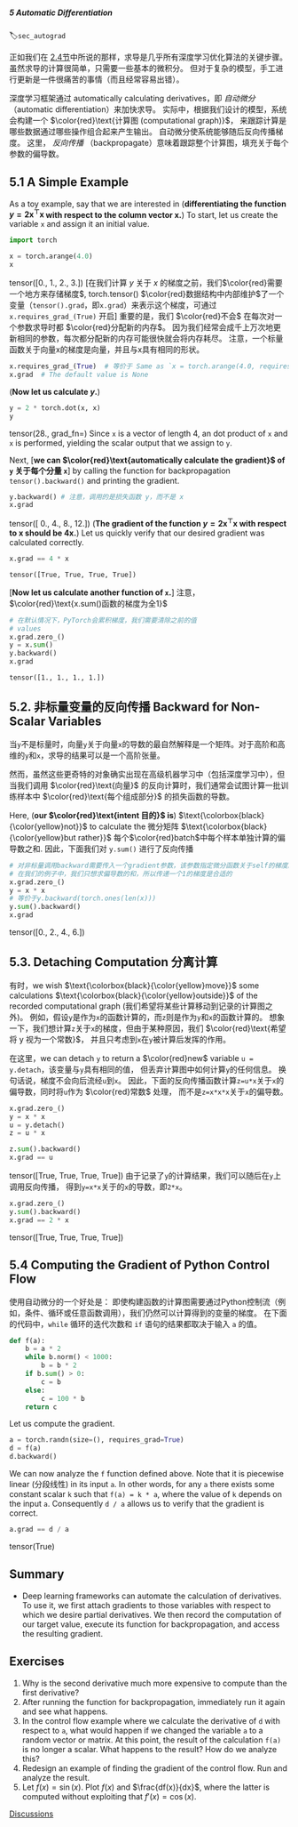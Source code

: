 ##### 5 Automatic Differentiation

:label:`sec_autograd`

正如我们在 [2.4节](https://zh.d2l.ai/chapter_preliminaries/calculus.html#sec-calculus)中所说的那样，求导是几乎所有深度学习优化算法的关键步骤。 虽然求导的计算很简单，只需要一些基本的微积分。 但对于复杂的模型，手工进行更新是一件很痛苦的事情（而且经常容易出错）。

深度学习框架通过 automatically calculating derivatives，即 *自动微分* （automatic differentiation）来加快求导。 实际中，根据我们设计的模型，系统会构建一个 $\color{red}\text{计算图 (computational graph)}$， 来跟踪计算是哪些数据通过哪些操作组合起来产生输出。 自动微分使系统能够随后反向传播梯度。 这里， *反向传播* （backpropagate）意味着跟踪整个计算图，填充关于每个参数的偏导数。

## 5.1 A Simple Example

As a toy example, say that we are interested in (**differentiating the function $y = 2\mathbf{x}^{\top}\mathbf{x}$ with respect to the column vector $\mathbf{x}$.**)
To start, let us create the variable `x` and assign it an initial value.

```python
import torch

x = torch.arange(4.0)
x
```

tensor([0., 1., 2., 3.])
[在我们计算 $y$ 关于 $x$ 的梯度之前，我们$\color{red}需要一个地方来存储梯度$, torch.tensor() $\color{red}数据结构中内部维护$了一个变量（`tensor().grad`，即`x.grad`）来表示这个梯度，可通过 `x.requires_grad_(True)` 开启]
重要的是，我们 $\color{red}不会$ 在每次对一个参数求导时都 $\color{red}分配新的内存$。 因为我们经常会成千上万次地更新相同的参数，每次都分配新的内存可能很快就会将内存耗尽。 注意，一个标量函数关于向量x的梯度是向量，并且与x具有相同的形状。

```python
x.requires_grad_(True)  # 等价于 Same as `x = torch.arange(4.0, requires_grad=True)`
x.grad  # The default value is None
```

(**Now let us calculate $y$.**)

```python
y = 2 * torch.dot(x, x)
y
```

tensor(28., grad_fn=<MulBackward0>)
Since `x` is a vector of length 4, an dot product of `x` and `x` is performed, yielding the scalar output that we assign to `y`.

Next, [**we can $\color{red}\text{automatically calculate the gradient}$ of `y` 关于每个分量 `x`**] by calling the function for backpropagation `tensor().backward()` and printing the gradient.

```python
y.backward() # 注意，调用的是损失函数 y，而不是 x
x.grad
```

tensor([ 0.,  4.,  8., 12.])
(**The gradient of the function $y = 2\mathbf{x}^{\top}\mathbf{x}$ with respect to $\mathbf{x}$ should be $4\mathbf{x}$.**)
Let us quickly verify that our desired gradient was calculated correctly.

```python
x.grad == 4 * x
```

```
tensor([True, True, True, True])
```

[**Now let us calculate another function of `x`.**] 注意，$\color{red}\text{x.sum()函数的梯度为全1}$

```python
# 在默认情况下，PyTorch会累积梯度，我们需要清除之前的值
# values
x.grad.zero_()
y = x.sum()
y.backward()
x.grad
```

```
tensor([1., 1., 1., 1.])
```


## 5.2. 非标量变量的反向传播 Backward for Non-Scalar Variables

当`y`不是标量时，向量`y`关于向量`x`的导数的最自然解释是一个矩阵。对于高阶和高维的`y`和`x`，求导的结果可以是一个高阶张量。

然而，虽然这些更奇特的对象确实出现在高级机器学习中（包括深度学习中），但当我们调用 $\color{red}\text{向量}$ 的反向计算时，我们通常会试图计算一批训练样本中 $\color{red}\text{每个组成部分}$ 的损失函数的导数。

Here, (**our $\color{red}\text{intent 目的}$ is**) $\text{\colorbox{black}{\color{yellow}not}}$ to calculate the 微分矩阵 $\text{\colorbox{black}{\color{yellow}but rather}}$ 每个$\color{red}batch$中每个样本单独计算的偏导数之和. 因此，下面我们对 `y.sum()` 进行了反向传播

```python
# 对非标量调用backward需要传入一个gradient参数，该参数指定微分函数关于self的梯度。
# 在我们的例子中，我们只想求偏导数的和，所以传递一个1的梯度是合适的
x.grad.zero_()
y = x * x
# 等价于y.backward(torch.ones(len(x)))
y.sum().backward()
x.grad
```

tensor([0., 2., 4., 6.])

## 5.3. Detaching Computation 分离计算

有时，we wish $\text{\colorbox{black}{\color{yellow}move}}$ some calculations $\text{\colorbox{black}{\color{yellow}outside}}$ of the recorded computational graph (我们希望将某些计算移动到记录的计算图之外)。 例如，假设`y`是作为`x`的函数计算的，而`z`则是作为`y`和`x`的函数计算的。 想象一下，我们想计算`z`关于`x`的梯度，但由于某种原因，我们 $\color{red}\text{希望将 y 视为一个常数}$， 并且只考虑到`x`在`y`被计算后发挥的作用。

在这里，we can detach `y` to return a $\color{red}new$ variable `u = y.detach`，该变量与`y`具有相同的值， 但丢弃计算图中如何计算`y`的任何信息。 换句话说，梯度不会向后流经`u`到`x`。 因此，下面的反向传播函数计算`z=u*x`关于`x`的偏导数，同时将`u`作为 $\color{red}常数$ 处理， 而不是`z=x*x*x`关于`x`的偏导数。

```python
x.grad.zero_()
y = x * x
u = y.detach()
z = u * x

z.sum().backward()
x.grad == u
```

tensor([True, True, True, True])
由于记录了`y`的计算结果，我们可以随后在`y`上调用反向传播， 得到`y=x*x`关于的`x`的导数，即`2*x`。

```python
x.grad.zero_()
y.sum().backward()
x.grad == 2 * x
```

tensor([True, True, True, True])

## 5.4 Computing the Gradient of Python Control Flow

使用自动微分的一个好处是： 即使构建函数的计算图需要通过Python控制流（例如，条件、循环或任意函数调用），我们仍然可以计算得到的变量的梯度。 在下面的代码中，`while` 循环的迭代次数和 `if` 语句的结果都取决于输入 `a` 的值。

```python
def f(a):
    b = a * 2
    while b.norm() < 1000:
        b = b * 2
    if b.sum() > 0:
        c = b
    else:
        c = 100 * b
    return c
```

Let us compute the gradient.

```python
a = torch.randn(size=(), requires_grad=True)
d = f(a)
d.backward()
```

We can now analyze the `f` function defined above.
Note that it is piecewise linear (分段线性) in its input `a`. In other words, for any `a` there exists some constant scalar `k` such that `f(a) = k * a`, where the value of `k` depends on the input `a`. Consequently `d / a` allows us to verify that the gradient is correct.

```python
a.grad == d / a
```

tensor(True)

## Summary

* Deep learning frameworks can automate the calculation of derivatives. To use it, we first attach gradients to those variables with respect to which we desire partial derivatives. We then record the computation of our target value, execute its function for backpropagation, and access the resulting gradient.

## Exercises

1. Why is the second derivative much more expensive to compute than the first derivative?
2. After running the function for backpropagation, immediately run it again and see what happens.
3. In the control flow example where we calculate the derivative of `d` with respect to `a`, what would happen if we changed the variable `a` to a random vector or matrix. At this point, the result of the calculation `f(a)` is no longer a scalar. What happens to the result? How do we analyze this?
4. Redesign an example of finding the gradient of the control flow. Run and analyze the result.
5. Let $f(x) = \sin(x)$. Plot $f(x)$ and $\frac{df(x)}{dx}$, where the latter is computed without exploiting that $f'(x) = \cos(x)$.

[Discussions](https://discuss.d2l.ai/t/35)
